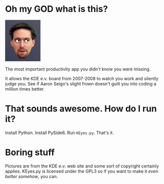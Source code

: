 Oh my GOD what is this?
=======================

![Aaron Seigo is watching you code](https://raw.githubusercontent.com/pvaret/keyes/master/screenshots/screenshot1.png)

The most important productivity app you didn't know you were missing.

It allows the KDE e.v. board from 2007-2008 to watch you work and silently judge
you. See if Aaron Seigo's slight frown doesn't guilt you into coding a million
times better.


That sounds awesome. How do I run it?
=====================================

Install Python. Install PySide6. Run `KEyes.py`. That's it.


Boring stuff
============

Pictures are from the KDE e.v. web site and some sort of copyright certainly
applies. KEyes.py is licensed under the GPL3 so if you want to make it
*even better somehow*, you can.
